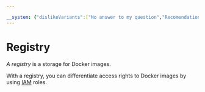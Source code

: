 ```yaml
---

__system: {"dislikeVariants":["No answer to my question","Recomendations didn't help","The content doesn't match title","Other"]}
---
```

# Registry

_A registry_ is a storage for Docker images.

With a registry, you can differentiate access rights to Docker images by using [IAM](../../iam/) roles.

